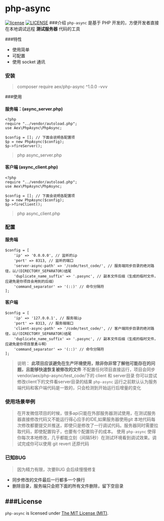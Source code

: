 # php-async
[![license](https://img.shields.io/github/license/mashape/apistatus.svg)](https://github.com/ALawating-Rex/php-async/blob/master/LICENSE) [![LICENSE](https://img.shields.io/badge/license-Anti%20996-blue.svg)](https://github.com/996icu/996.ICU/blob/master/LICENSE)
###介绍
`php-async` 是基于 PHP 开发的，方便开发者直接在本地调试远程 **测试服务器** 代码的工具

###特性
- 使用简单
- 可配置
- 使用 socket 通讯

### 安装
> composer require aex/php-async ^1.0.0 -vvv

###使用

#### 服务端：(async_server.php)
	<?php
	require "../vendor/autoload.php";
	use Aex\PhpAsync\PhpAsync;
	
	$config = []; // 下面会说明各配置项
	$p = new PhpAsync($config);
	$p->fireServer();
	
	
> php async_server.php

#### 客户端 (async_client.php)
	<?php
	require "../vendor/autoload.php";
	use Aex\PhpAsync\PhpAsync;
	
	$config = []; // 下面会说明各配置项
	$p = new PhpAsync($config);
	$p->fireClient();
	
	
	
> php async_client.php

### 配置
#### 服务端
	$config = [
		'ip' => '0.0.0.0', // 监听的ip
		'port' => 8313, // 监听的端口
		'server-async-path' => '/code/test_code/', // 服务端同步目录的绝对路径，以/(DIRECTORY_SEPARATOR)结尾
		'duplicate_name_suffix' => '.pasync', // 副本文件后缀（生成的临时文件，应避免是你项目会用到的后缀）
		'command_separator' => '(::)' // 命令分隔符
	];
#### 客户端
	$config = [
		'ip' => '127.0.0.1', // 服务端ip
		'port' => 8313, // 服务端端口
		'client-async-path' => '/code/test_code/', // 客户端同步目录的绝对路径，以/(DIRECTORY_SEPARATOR)结尾
		'duplicate_name_suffix' => '.pasync', // 副本文件后缀（生成的临时文件，应避免是你项目慧勇斗啊）
		'command_separator' => '(::)' // 命令分隔符
	];

>说明： **此项目应该避免在生产环境使用，除非你非常了解他可能存在的问题，且能够快速恢复被修改的文件**
>不配置任何项目直接运行，项目会同步 vendor/aex/php-async/test_code/下的 client 和 server目录
>你可以尝试修改client下的文件看server目录的结果
>`php-async` 运行之前默认认为服务端代码和客户端代码是一致的，只会检测到开始运行后增量的变化

### 使用场景举例
>在开发微信项目的时候，很多api只能在外部服务器测试使用，在测试服务器直接修改代码又不能运行得心应手的IDE,如果服务器使用git
>本地代码每次修改都要提交并推送，即使只是修改了一行调试代码。服务器同时需要拉取代码，即使配置钩子，也要有个配置钩子的成本。
>使用 `php-async` 使得你每次本地修改，几乎都能立刻（间隔5秒）在测试环境看到调试效果。调试完成你可以使用 git revert 还原代码

### 已知BUG
> 因为精力有限，次要BUG 会后续慢慢修复

- 同步修改的文件最后一行都多一个换行
- 删除目录，服务端只会把下面的所有文件删除，留下空目录

###License
------------
`php-async` is licensed under [The MIT License (MIT)](LICENSE).
